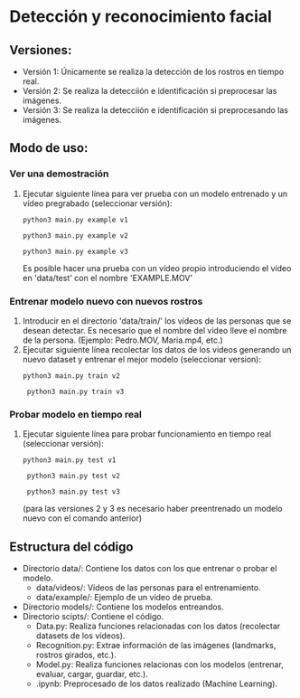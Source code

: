 # Detección y reconocimiento facial

## Versiones:

- Versión 1: Únicamente se realiza la detección de los rostros en tiempo real.
- Versión 2: Se realiza la detecciión e identificación si preprocesar las imágenes.
- Versión 3: Se realiza la detecciión e identificación si preprocesando las imágenes.

## Modo de uso:

### Ver una demostración

1. Ejecutar siguiente línea para ver prueba con un modelo entrenado y un vídeo pregrabado (seleccionar versión):
   ```
   python3 main.py example v1
   ```
   ```
   python3 main.py example v2
   ```
   ```
   python3 main.py example v3
   ```
   Es posible hacer una prueba con un vídeo propio introduciendo el vídeo en 'data/test' con el nombre 'EXAMPLE.MOV'

### Entrenar modelo nuevo con nuevos rostros
1. Introducir en el directorio 'data/train/' los vídeos de las personas que se desean detectar. Es necesario que el nombre del video lleve el nombre de la persona. (Ejemplo: Pedro.MOV, Maria.mp4, etc.)
2. Ejecutar siguiente línea recolectar los datos de los vídeos generando un nuevo dataset y entrenar el mejor modelo (seleccionar version):
    ```
    python3 main.py train v2
   ```
   ```
    python3 main.py train v3
    ```

### Probar modelo en tiempo real

1. Ejecutar siguiente línea para probar funcionamiento en tiempo real (seleccionar versión):
    ```
    python3 main.py test v1
   ```
   ```
    python3 main.py test v2
   ```
   ```
    python3 main.py test v3
    ```
   (para las versiones 2 y 3 es necesario haber preentrenado un modelo nuevo con el comando anterior)

## Estructura del código

- Directorio data/: Contiene los datos con los que entrenar o probar el modelo.
  - data/videos/: Vídeos de las personas para el entrenamiento.
  - data/example/: Ejemplo de un vídeo de prueba.
- Directorio models/: Contiene los modelos entreandos.
- Directorio scipts/: Contiene el código.
  - Data.py: Realiza funciones relacionadas con los datos (recolectar datasets de los vídeos).
  - Recognition.py: Extrae información de las imágenes (landmarks, rostros girados, etc.).
  - Model.py: Realiza funciones relacionas con los modelos (entrenar, evaluar, cargar, guardar, etc.).
  - <Nombre>.ipynb: Preprocesado de los datos realizado (Machine Learning).
